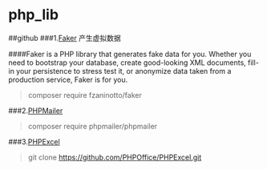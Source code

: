 # php_lib

##github
###1.[Faker](https://github.com/fzaninotto/Faker) 产生虚拟数据

####Faker is a PHP library that generates fake data for you. Whether you need to bootstrap your database, create good-looking XML documents, fill-in your persistence to stress test it, or anonymize data taken from a production service, Faker is for you.

>composer require fzaninotto/faker

###2.[PHPMailer](https://github.com/PHPMailer/PHPMailer)

>composer require phpmailer/phpmailer

###3.[PHPExcel](https://github.com/PHPOffice/PHPExcel)
>git clone https://github.com/PHPOffice/PHPExcel.git

